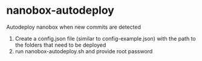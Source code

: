 # nanobox-autodeploy
Autodeploy nanobox when new commits are detected

1. Create a config.json file (similar to config-example.json) with the path to the folders that need to be deployed
2. run nanobox-autodeploy.sh and provide root password
